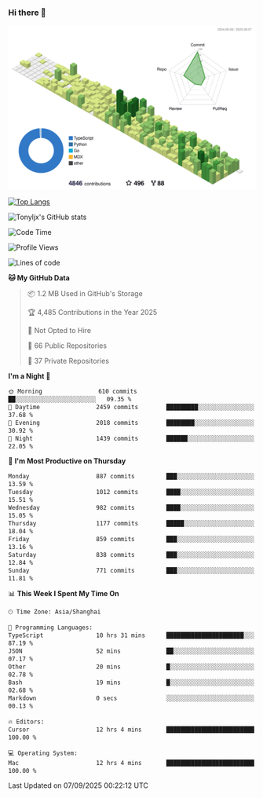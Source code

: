 ### Hi there 👋

![](./profile-3d-contrib/profile-green-animate.svg)

 

[![Top Langs](https://github-readme-stats.vercel.app/api/top-langs/?username=tonyljx)](https://github.com/anuraghazra/github-readme-stats)

![Tonyljx's GitHub stats](https://github-readme-stats.vercel.app/api?username=tonyljx&theme=default&show_icons=true)

 

<!--START_SECTION:waka-->
![Code Time](http://img.shields.io/badge/Code%20Time-1%2C439%20hrs%2058%20mins-blue)

![Profile Views](http://img.shields.io/badge/Profile%20Views-0-blue)

![Lines of code](https://img.shields.io/badge/From%20Hello%20World%20I%27ve%20Written-2.6%20million%20lines%20of%20code-blue)

**🐱 My GitHub Data** 

> 📦 1.2 MB Used in GitHub's Storage 
 > 
> 🏆 4,485 Contributions in the Year 2025
 > 
> 🚫 Not Opted to Hire
 > 
> 📜 66 Public Repositories 
 > 
> 🔑 37 Private Repositories 
 > 
**I'm a Night 🦉** 

```text
🌞 Morning                610 commits         ██░░░░░░░░░░░░░░░░░░░░░░░   09.35 % 
🌆 Daytime                2459 commits        █████████░░░░░░░░░░░░░░░░   37.68 % 
🌃 Evening                2018 commits        ████████░░░░░░░░░░░░░░░░░   30.92 % 
🌙 Night                  1439 commits        ██████░░░░░░░░░░░░░░░░░░░   22.05 % 
```
📅 **I'm Most Productive on Thursday** 

```text
Monday                   887 commits         ███░░░░░░░░░░░░░░░░░░░░░░   13.59 % 
Tuesday                  1012 commits        ████░░░░░░░░░░░░░░░░░░░░░   15.51 % 
Wednesday                982 commits         ████░░░░░░░░░░░░░░░░░░░░░   15.05 % 
Thursday                 1177 commits        █████░░░░░░░░░░░░░░░░░░░░   18.04 % 
Friday                   859 commits         ███░░░░░░░░░░░░░░░░░░░░░░   13.16 % 
Saturday                 838 commits         ███░░░░░░░░░░░░░░░░░░░░░░   12.84 % 
Sunday                   771 commits         ███░░░░░░░░░░░░░░░░░░░░░░   11.81 % 
```


📊 **This Week I Spent My Time On** 

```text
🕑︎ Time Zone: Asia/Shanghai

💬 Programming Languages: 
TypeScript               10 hrs 31 mins      ██████████████████████░░░   87.19 % 
JSON                     52 mins             ██░░░░░░░░░░░░░░░░░░░░░░░   07.17 % 
Other                    20 mins             █░░░░░░░░░░░░░░░░░░░░░░░░   02.78 % 
Bash                     19 mins             █░░░░░░░░░░░░░░░░░░░░░░░░   02.68 % 
Markdown                 0 secs              ░░░░░░░░░░░░░░░░░░░░░░░░░   00.13 % 

🔥 Editors: 
Cursor                   12 hrs 4 mins       █████████████████████████   100.00 % 

💻 Operating System: 
Mac                      12 hrs 4 mins       █████████████████████████   100.00 % 
```


 Last Updated on 07/09/2025 00:22:12 UTC
<!--END_SECTION:waka-->

